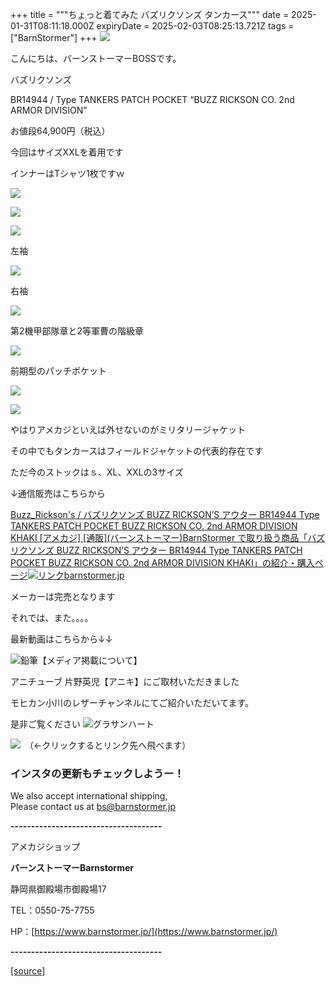 +++
title = """ちょっと着てみた バズリクソンズ タンカース"""
date = 2025-01-31T08:11:18.000Z
expiryDate = 2025-02-03T08:25:13.721Z
tags = ["BarnStormer"]
+++
[![](https://stat.ameba.jp/user_images/20231023/16/barnstormer-go/b2/03/p/o0420015015354743273.png)](https://ameblo.jp/barnstormer-go/entry-12825670498.html)

こんにちは、バーンストーマーBOSSです。

バズリクソンズ

BR14944 / Type TANKERS PATCH POCKET “BUZZ RICKSON CO. 2nd ARMOR DIVISION”

お値段64,900円（税込）

今回はサイズXXLを着用です

インナーはTシャツ1枚ですｗ

[![](https://stat.ameba.jp/user_images/20250131/16/barnstormer-go/3d/56/j/o0466069915539074396.jpg)](https://stat.ameba.jp/user_images/20250131/16/barnstormer-go/3d/56/j/o0466069915539074396.jpg)

[![](https://stat.ameba.jp/user_images/20250131/16/barnstormer-go/fc/e9/j/o0500075015539074394.jpg)](https://stat.ameba.jp/user_images/20250131/16/barnstormer-go/fc/e9/j/o0500075015539074394.jpg)

[![](https://stat.ameba.jp/user_images/20250131/16/barnstormer-go/f6/be/j/o0500075015539074395.jpg)](https://stat.ameba.jp/user_images/20250131/16/barnstormer-go/f6/be/j/o0500075015539074395.jpg)

左袖

[![](https://stat.ameba.jp/user_images/20250131/16/barnstormer-go/b9/f9/j/o0500075015539074398.jpg)](https://stat.ameba.jp/user_images/20250131/16/barnstormer-go/b9/f9/j/o0500075015539074398.jpg)

右袖

[![](https://stat.ameba.jp/user_images/20250131/16/barnstormer-go/05/3f/j/o0500075015539074405.jpg)](https://stat.ameba.jp/user_images/20250131/16/barnstormer-go/05/3f/j/o0500075015539074405.jpg)

第2機甲部隊章と2等軍曹の階級章

[![](https://stat.ameba.jp/user_images/20250131/16/barnstormer-go/d6/96/j/o0500075015539074401.jpg)](https://stat.ameba.jp/user_images/20250131/16/barnstormer-go/d6/96/j/o0500075015539074401.jpg)

前期型のパッチポケット

[![](https://stat.ameba.jp/user_images/20250131/16/barnstormer-go/7c/f6/j/o0500075015539074409.jpg)](https://stat.ameba.jp/user_images/20250131/16/barnstormer-go/7c/f6/j/o0500075015539074409.jpg)

[![](https://stat.ameba.jp/user_images/20250131/16/barnstormer-go/02/38/j/o0500075015539074403.jpg)](https://stat.ameba.jp/user_images/20250131/16/barnstormer-go/02/38/j/o0500075015539074403.jpg)

やはりアメカジといえば外せないのがミリタリージャケット

その中でもタンカースはフィールドジャケットの代表的存在です

ただ今のストックはｓ、XL、XXLの3サイズ

↓通信販売はこちらから

[Buzz\_Rickson's / バズリクソンズ BUZZ RICKSON’S アウター BR14944 Type TANKERS PATCH POCKET BUZZ RICKSON CO. 2nd ARMOR DIVISION KHAKI \[アメカジ\] \[通販\](バーンストーマー)BarnStormer で取り扱う商品「バズリクソンズ BUZZ RICKSON’S アウター BR14944 Type TANKERS PATCH POCKET BUZZ RICKSON CO. 2nd ARMOR DIVISION KHAKI」の紹介・購入ページ![リンク](https://c.stat100.ameba.jp/ameblo/symbols/v3.20.0/svg/gray/editor_link.svg)barnstormer.jp](https://barnstormer.jp/view/item/000000013538?category_page_id=ct46)

メーカーは完売となります

それでは、また。。。。

最新動画はこちらから↓↓

![鉛筆](https://stat100.ameba.jp/blog/ucs/img/char/char3/519.png)【メディア掲載について】

アニチューブ 片野英児【アニキ】にご取材いただきました

モヒカン小川のレザーチャンネルにてご紹介いただいてます。

是非ご覧ください ![グラサンハート](https://stat100.ameba.jp/blog/ucs/img/char/char3/148.png)

[![](https://stat.ameba.jp/user_images/20230412/16/barnstormer-go/6a/23/p/o0108010815269242493.png)](https://www.instagram.com/barnstormer_daily/)　（←クリックするとリンク先へ飛べます）

### インスタの更新もチェックしようー！

We also accept international shipping,  
Please contact us at bs@barnstormer.jp

**\-------------------------------------**

アメカジショップ

**バーンストーマーBarnstormer**

静岡県御殿場市御殿場17

TEL：0550-75-7755

HP：[https://www.barnstormer.jp/](https://www.barnstormer.jp/)

**\-------------------------------------**

[[source]](https://ameblo.jp/barnstormer-go/entry-12884576321.html)
